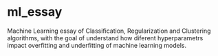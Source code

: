 # ml_essay
Machine Learning essay of Classification, Regularization and Clustering algorithms, with the goal of understand how diferent hyperparametrs impact overfitting and underfitting of machine learning models.
